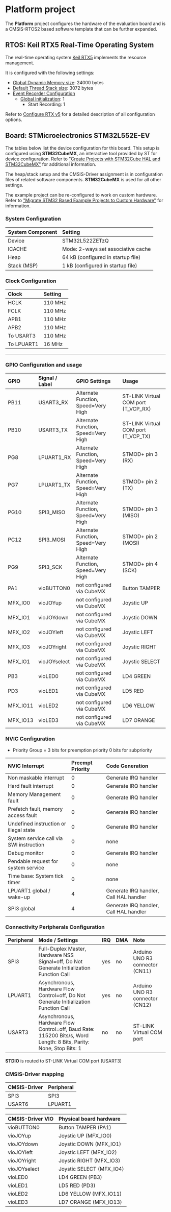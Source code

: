 Platform project
================

The **Platform** project configures the hardware of the evaluation board
and is a CMSIS-RTOS2 based software template that can be further expanded.

RTOS: Keil RTX5 Real-Time Operating System
------------------------------------------

The real-time operating system [Keil RTX5](https://arm-software.github.io/CMSIS_5/RTOS2/html/rtx5_impl.html) implements the resource management. 

It is configured with the following settings:

- [Global Dynamic Memory size](https://arm-software.github.io/CMSIS_5/RTOS2/html/config_rtx5.html#systemConfig): 24000 bytes
- [Default Thread Stack size](https://arm-software.github.io/CMSIS_5/RTOS2/html/config_rtx5.html#threadConfig): 3072 bytes
- [Event Recorder Configuration](https://arm-software.github.io/CMSIS_5/RTOS2/html/config_rtx5.html#evtrecConfig)
  - [Global Initialization](https://arm-software.github.io/CMSIS_5/RTOS2/html/config_rtx5.html#evtrecConfigGlobIni): 1
    - Start Recording: 1

Refer to [Configure RTX v5](https://arm-software.github.io/CMSIS_5/RTOS2/html/config_rtx5.html) for a detailed description of all configuration options.

Board: STMicroelectronics STM32L552E-EV
---------------------------------------

The tables below list the device configuration for this board. This setup is configured using **STM32CubeMX**, 
an interactive tool provided by ST for device configuration. Refer to ["Create Projects with STM32Cube HAL and STM32CubeMX"](https://www.keil.com/pack/doc/STM32Cube) for additional information.

The heap/stack setup and the CMSIS-Driver assignment is in configuration files of related software components.
**STM32CubeMX** is used for all other settings.

The example project can be re-configured to work on custom hardware. Refer to ["Migrate STM32 Based Example Projects to Custom Hardware"](https://github.com/MDK-Packs/Documentation/tree/master/Porting_to_Custom_Hardware) for information. 

### System Configuration

| System Component        | Setting
|:------------------------|:----------------------------------------
| Device                  | STM32L522ZETzQ
| ICACHE                  | Mode: 2-ways set associative cache
| Heap                    | 64 kB (configured in startup file)
| Stack (MSP)             | 1 kB (configured in startup file)

### Clock Configuration

| Clock                   | Setting
|:------------------------|:----------------------------------------
| HCLK                    | 110 MHz
| FCLK                    | 110 MHz
| APB1                    | 110 MHz
| APB2                    | 110 MHz
| To USART3               | 110 MHz
| To LPUART1              |  16 MHz
---------------------------------------------

### GPIO Configuration and usage

| GPIO     | Signal / Label   | GPIO Settings                             | Usage
|:---------|:-----------------|:------------------------------------------|:-----
| PB11     | USART3_RX        | Alternate Function, Speed=Very High       | ST-LINK Virtual COM port (T_VCP_RX)
| PB10     | USART3_TX        | Alternate Function, Speed=Very High       | ST-LINK Virtual COM port (T_VCP_TX)
| PG8      | LPUART1_RX       | Alternate Function, Speed=Very High       | STMOD+ pin 3 (RX)
| PG7      | LPUART1_TX       | Alternate Function, Speed=Very High       | STMOD+ pin 2 (TX)
| PG10     | SPI3_MISO        | Alternate Function, Speed=Very High       | STMOD+ pin 3 (MISO)
| PC12     | SPI3_MOSI        | Alternate Function, Speed=Very High       | STMOD+ pin 2 (MOSI)
| PG9      | SPI3_SCK         | Alternate Function, Speed=Very High       | STMOD+ pin 4 (SCK)
| PA1      | vioBUTTON0       | not configured via CubeMX                 | Button TAMPER
| MFX_IO0  | vioJOYup         | not configured via CubeMX                 | Joystic UP
| MFX_IO1  | vioJOYdown       | not configured via CubeMX                 | Joystic DOWN
| MFX_IO2  | vioJOYleft       | not configured via CubeMX                 | Joystic LEFT
| MFX_IO3  | vioJOYright      | not configured via CubeMX                 | Joystic RIGHT
| MFX_IO1  | vioJOYselect     | not configured via CubeMX                 | Joystic SELECT
| PB3      | vioLED0          | not configured via CubeMX                 | LD4 GREEN
| PD3      | vioLED1          | not configured via CubeMX                 | LD5 RED
| MFX_IO11 | vioLED2          | not configured via CubeMX                 | LD6 YELLOW
| MFX_IO13 | vioLED3          | not configured via CubeMX                 | LD7 ORANGE

### NVIC Configuration

 - Priority Group = 3 bits for preemption priority 0 bits for subpriority

| NVIC Interrupt                          | Preempt Priority | Code Generation
|:----------------------------------------|:-----------------|:---------------
| Non maskable interrupt                  | 0                | Generate IRQ handler
| Hard fault interrupt                    | 0                | Generate IRQ handler
| Memory Management fault                 | 0                | Generate IRQ handler
| Prefetch fault, memory access fault     | 0                | Generate IRQ handler
| Undefined instruction or illegal state  | 0                | Generate IRQ handler
| System service call via SWI instruction | 0                | none
| Debug monitor                           | 0                | Generate IRQ handler
| Pendable request for system service     | 0                | none
| Time base: System tick timer            | 0                | none
| LPUART1 global / wake-up                | 4                | Generate IRQ handler, Call HAL handler
| SPI3 global                             | 4                | Generate IRQ handler, Call HAL handler

### Connectivity Peripherals Configuration

| Peripheral   | Mode / Settings                                                                                                    | IRQ | DMA | Note
|:-------------|:-------------------------------------------------------------------------------------------------------------------|:----|:----|:----
| SPI3         | Full-Duplex Master, Hardware NSS Signal=off, Do Not Generate Initialization Function Call                          | yes | no  | Arduino UNO R3 connector (CN11)
| LPUART1      | Asynchronous, Hardware Flow Control=off, Do Not Generate Initialization Function Call                              | yes | no  | Arduino UNO R3 connector (CN12)
| USART3       | Asynchronous, Hardware Flow Control=off, Baud Rate: 115200 Bits/s, Word Length: 8 Bits, Parity: None, Stop Bits: 1 | no  | no  | ST-LINK Virtual COM port

**STDIO** is routed to ST-LINK Virtual COM port (USART3)

### CMSIS-Driver mapping

| CMSIS-Driver | Peripheral
|:-------------|:----------
| SPI3         | SPI3
| USART6       | LPUART1

| CMSIS-Driver VIO  | Physical board hardware
|:------------------|:-----------------------
| vioBUTTON0        | Button TAMPER (PA1)
| vioJOYup          | Joystic UP (MFX_IO0)
| vioJOYdown        | Joystic DOWN (MFX_IO1)
| vioJOYleft        | Joystic LEFT (MFX_IO2)
| vioJOYright       | Joystic RIGHT (MFX_IO3)
| vioJOYselect      | Joystic SELECT (MFX_IO4)
| vioLED0           | LD4 GREEN (PB3)
| vioLED1           | LD5 RED (PD3)
| vioLED2           | LD6 YELLOW (MFX_IO11)
| vioLED3           | LD7 ORANGE (MFX_IO13)
